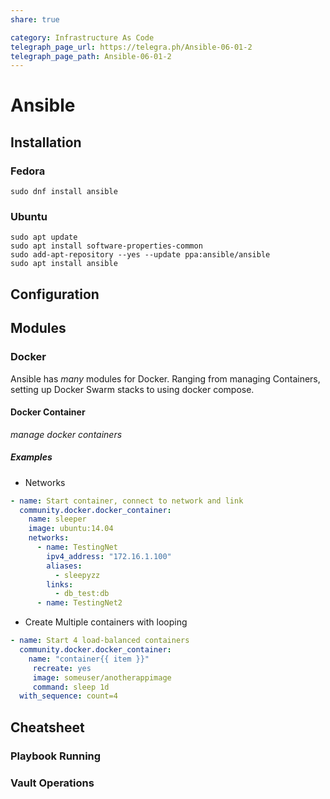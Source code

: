 ```yaml
---
share: true

category: Infrastructure As Code
telegraph_page_url: https://telegra.ph/Ansible-06-01-2
telegraph_page_path: Ansible-06-01-2
---
```


# Ansible

## Installation

### Fedora

`sudo dnf install ansible`

### Ubuntu

```shell
sudo apt update 
sudo apt install software-properties-common 
sudo add-apt-repository --yes --update ppa:ansible/ansible 
sudo apt install ansible
```


## Configuration

## Modules
### Docker
Ansible has _many_ modules for Docker. Ranging from managing Containers, setting up Docker Swarm stacks to using docker compose.

#### Docker Container 
_manage docker containers_

##### Examples
- Networks
```yaml
- name: Start container, connect to network and link
  community.docker.docker_container:
    name: sleeper
    image: ubuntu:14.04
    networks:
      - name: TestingNet
        ipv4_address: "172.16.1.100"
        aliases:
          - sleepyzz
        links:
          - db_test:db
      - name: TestingNet2
```
- Create Multiple containers with looping
```yaml
- name: Start 4 load-balanced containers
  community.docker.docker_container:
    name: "container{{ item }}"
	 recreate: yes
	 image: someuser/anotherappimage
	 command: sleep 1d
  with_sequence: count=4  
```



## Cheatsheet
### Playbook Running

### Vault Operations



